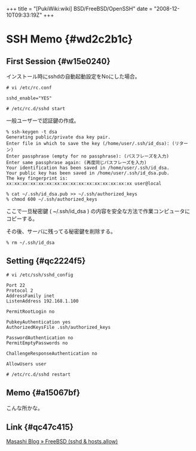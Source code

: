 +++
title = "[PukiWiki:wiki] BSD/FreeBSD/OpenSSH"
date = "2008-12-10T09:33:19Z"
+++

# SSH Memo  {#wd2c2b1c}


## First Session  {#w15e0240}
インストール時にsshdの自動起動設定をNoにした場合。

```
# vi /etc/rc.conf

sshd_enable="YES"

# /etc/rc.d/sshd start

```

一般ユーザーで認証鍵の作成。

```
% ssh-keygen -t dsa
Generating public/private dsa key pair.
Enter file in which to save the key (/home/user/.ssh/id_dsa): (リターン)
Enter passphrase (empty for no passphrase): (パスフレーズを入力)
Enter same passphrase again: (再度同じパスフレーズを入力)
Your identification has been saved in /home/user/.ssh/id_dsa.
Your public key has been saved in /home/user/.ssh/id_dsa.pub.
The key fingerprint is:
xx:xx:xx:xx:xx:xx:xx:xx:xx:xx:xx:xx:xx:xx:xx:xx user@local

% cat ~/.ssh/id_dsa.pub >> ~/.ssh/authorized_keys
% chmod 600 ~/.ssh/authorized_keys
```

ここで一旦秘密鍵 ( ~/.ssh/id_dsa ) の内容を安全な方法で作業コンピュータにコピーする。

その後、サーバに残ってる秘密鍵を削除する。

```
% rm ~/.ssh/id_dsa

```

## Setting  {#qc2224f5}


```
# vi /etc/ssh/sshd_config

Port 22
Protocol 2
AddressFamily inet
ListenAddress 192.168.1.100

PermitRootLogin no

PubkeyAuthentication yes
AuthorizedKeysFile .ssh/authorized_keys

PasswordAuthentication no
PermitEmptyPasswords no

ChallengeResponseAuthentication no

AllowUsers user

# /etc/rc.d/sshd restart

```

## Memo  {#a15067bf}
こんな所かな。

## Link  {#qc47c415}
[Masashi Blog » FreeBSD \(sshd & hosts.allow\)](http://blog.masashi.org/archives/238 "Masashi Blog » FreeBSD \(sshd & hosts.allow\)")
